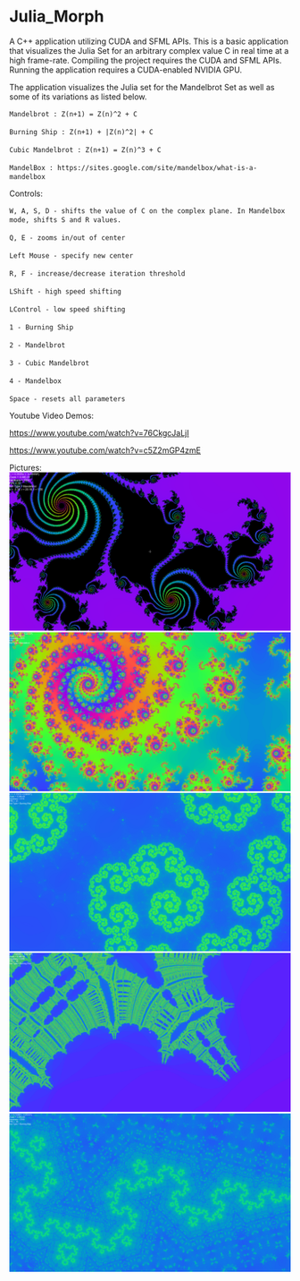 # Julia_Morph
A C++ application utilizing CUDA and SFML APIs. This is a basic application that visualizes the Julia Set for an arbitrary complex value C in real time at a high frame-rate. Compiling the project requires the CUDA and SFML APIs. Running the application requires a CUDA-enabled NVIDIA GPU.

The application visualizes the Julia set for the Mandelbrot Set as well as some of its variations as listed below.

	Mandelbrot : Z(n+1) = Z(n)^2 + C

	Burning Ship : Z(n+1) + |Z(n)^2| + C

	Cubic Mandelbrot : Z(n+1) = Z(n)^3 + C

	MandelBox : https://sites.google.com/site/mandelbox/what-is-a-mandelbox

Controls:

	W, A, S, D - shifts the value of C on the complex plane. In Mandelbox mode, shifts S and R values.

	Q, E - zooms in/out of center

	Left Mouse - specify new center

	R, F - increase/decrease iteration threshold

	LShift - high speed shifting

	LControl - low speed shifting

	1 - Burning Ship

	2 - Mandelbrot

	3 - Cubic Mandelbrot

	4 - Mandelbox

	Space - resets all parameters

Youtube Video Demos: 
	
https://www.youtube.com/watch?v=76CkgcJaLjI

https://www.youtube.com/watch?v=c5Z2mGP4zmE

Pictures:
![Screenshot](mandelbrot_0.png)
![Screenshot](mandelbrot_1.png)
![Screenshot](burningship_0.png)
![Screenshot](burningship_1.png)
![Screenshot](burningship_2.png)

